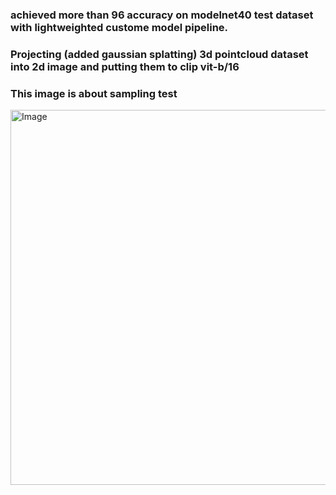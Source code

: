 ### achieved more than 96 accuracy on modelnet40 test dataset with lightweighted custome model pipeline. ###

### Projecting (added gaussian splatting) 3d pointcloud dataset into 2d image and putting them to clip vit-b/16  ###

### This image is about sampling test ### 
<img width="1200" height="600" alt="Image" src="https://github.com/user-attachments/assets/e8979f66-3afb-4717-a170-d8b0ba4eb520" />
